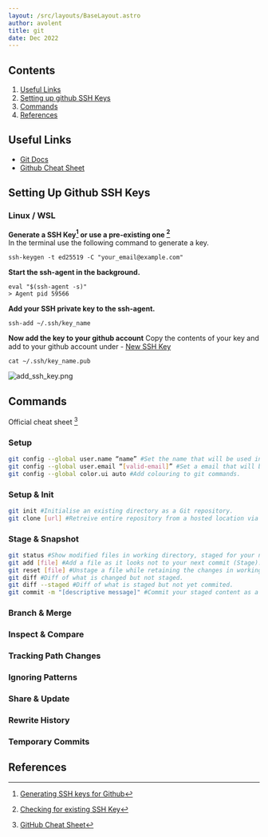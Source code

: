 ```yaml
---
layout: /src/layouts/BaseLayout.astro
author: avolent
title: git
date: Dec 2022
---
```


## Contents

1. [Useful Links](#useful-links)
1. [Setting up github SSH Keys](#setting-up-github-ssh-keys)
1. [Commands](#commands)
1. [References](#references)

## Useful Links

- [Git Docs](https://git-scm.com/docs)
- [Github Cheat Sheet](https://training.github.com/downloads/github-git-cheat-sheet/)

## Setting Up Github SSH Keys

### Linux / WSL

**Generate a SSH Key[^2] or use a pre-existing one [^3]**  
In the terminal use the following command to generate a key.

```shell
ssh-keygen -t ed25519 -C "your_email@example.com"
```

**Start the ssh-agent in the background.**

```shell
eval "$(ssh-agent -s)"
> Agent pid 59566
```

**Add your SSH private key to the ssh-agent.**

```shell
ssh-add ~/.ssh/key_name
```

**Now add the key to your github account**
Copy the contents of your key and add to your github account under - [New SSH Key](https://github.com/settings/ssh/new)

```shell
cat ~/.ssh/key_name.pub
```

![add_ssh_key.png](/images/tools/git/add_ssh_key.png)

## Commands

Official cheat sheet [^1]

### Setup

```bash
git config --global user.name “name” #Set the name that will be used in commits, Normally your username.  
git config --global user.email “[valid-email]” #Set a email that will be used in commits.  
git config --global color.ui auto #Add colouring to git commands.
```

### Setup & Init

```bash
git init #Initialise an existing directory as a Git repository.  
git clone [url] #Retreive entire repository from a hosted location via URL.  
```

### Stage & Snapshot

```bash
git status #Show modified files in working directory, staged for your next commit.  
git add [file] #Add a file as it looks not to your next commit (Stage).  
git reset [file] #Unstage a file while retaining the changes in working directory.  
git diff #Diff of what is changed but not staged.  
git diff --staged #Diff of what is staged but not yet commited.  
git commit -m "[descriptive message]" #Commit your staged content as a new commit snapshot. 
```

### Branch & Merge

### Inspect & Compare

### Tracking Path Changes

### Ignoring Patterns

### Share & Update

### Rewrite History

### Temporary Commits

## References

[^1]: [GitHub Cheat Sheet](https://education.github.com/git-cheat-sheet-education.pdf)
[^2]: [Generating SSH keys for Github](https://docs.github.com/en/authentication/connecting-to-github-with-ssh/generating-a-new-ssh-key-and-adding-it-to-the-ssh-agent)
[^3]: [Checking for existing SSH Key](https://docs.github.com/en/authentication/connecting-to-github-with-ssh/checking-for-existing-ssh-keys)